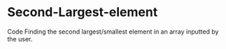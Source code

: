 # Second-Largest-element
Code Finding the second largest/smallest element in an array inputted by the user.
